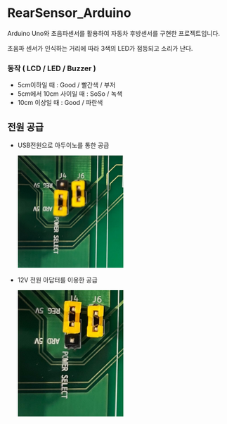 # RearSensor_Arduino  
Arduino Uno와 초음파센서를 활용하여 자동차 후방센서를 구현한 프로젝트입니다. 

초음파 센서가 인식하는 거리에 따라 3색의 LED가 점등되고 소리가 난다.  

### 동작  ( LCD / LED / Buzzer )
- 5cm이하일 때 : Good / 빨간색 / 부저  
- 5cm에서 10cm 사이일 때 : SoSo / 녹색    
- 10cm 이상일 때 : Good / 파란색 

## 전원 공급
- USB전원으로 아두이노를 통한 공급
 
    <img width="50%" src="ArduinoPower.jpg">
- 12V 전원 아답터를 이용한 공급
   
    <img width="50%" src="12VPower.jpg">


  
